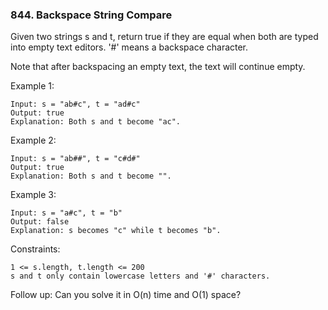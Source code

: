 ### 844. Backspace String Compare

Given two strings s and t, return true if they are equal when both are typed into empty text editors. '#' means a backspace character.

Note that after backspacing an empty text, the text will continue empty.

 

Example 1:

    Input: s = "ab#c", t = "ad#c"
    Output: true
    Explanation: Both s and t become "ac".

Example 2:

    Input: s = "ab##", t = "c#d#"
    Output: true
    Explanation: Both s and t become "".

Example 3:

    Input: s = "a#c", t = "b"
    Output: false
    Explanation: s becomes "c" while t becomes "b".

 

Constraints:

    1 <= s.length, t.length <= 200
    s and t only contain lowercase letters and '#' characters.

 

Follow up: Can you solve it in O(n) time and O(1) space?

